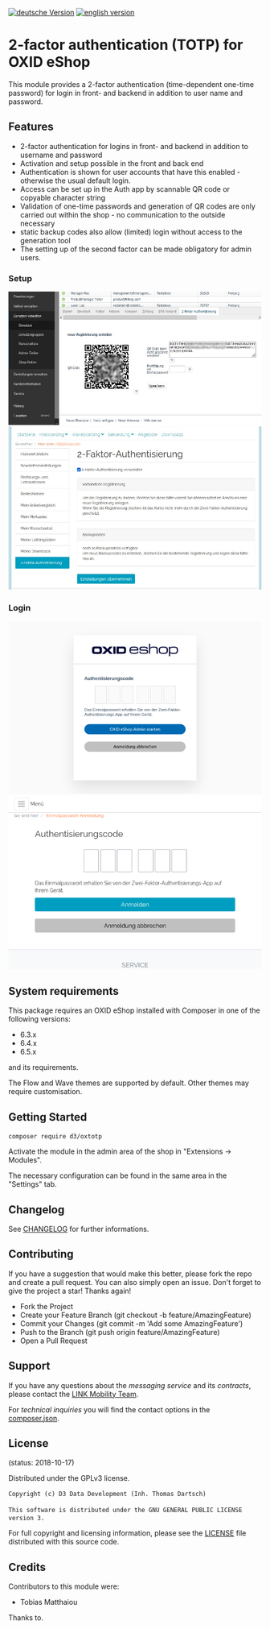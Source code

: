 [![deutsche Version](https://logos.oxidmodule.com/de2_xs.svg)](README.md)
[![english version](https://logos.oxidmodule.com/en2_xs.svg)](README.en.md)

# 2-factor authentication (TOTP) for OXID eShop

This module provides a 2-factor authentication (time-dependent one-time password) for login in front- and backend in addition to user name and password.

## Features

- 2-factor authentication for logins in front- and backend in addition to username and password
- Activation and setup possible in the front and back end
- Authentication is shown for user accounts that have this enabled - otherwise the usual default login.
- Access can be set up in the Auth app by scannable QR code or copyable character string
- Validation of one-time passwords and generation of QR codes are only carried out within the shop - no communication to the outside necessary
- static backup codes also allow (limited) login without access to the generation tool
- The setting up of the second factor can be made obligatory for admin users.

### Setup
![Setup Backend](assets/setup_backend.jpg "Setup Backend")
![Setup Frontend](assets/setup_frontend.jpg "Setup Frontend")

### Login
![Login Backend](assets/login_backend.png "Login Backend")
![Login Frontend](assets/login_frontend.png "Login Frontend")

## System requirements

This package requires an OXID eShop installed with Composer in one of the following versions:

- 6.3.x
- 6.4.x
- 6.5.x

and its requirements.

The Flow and Wave themes are supported by default. Other themes may require customisation.

## Getting Started

```
composer require d3/oxtotp
```

Activate the module in the admin area of the shop in "Extensions -> Modules".

The necessary configuration can be found in the same area in the "Settings" tab.

## Changelog

See [CHANGELOG](CHANGELOG.md) for further informations.

## Contributing

If you have a suggestion that would make this better, please fork the repo and create a pull request. You can also simply open an issue. Don't forget to give the project a star! Thanks again!

- Fork the Project
- Create your Feature Branch (git checkout -b feature/AmazingFeature)
- Commit your Changes (git commit -m 'Add some AmazingFeature')
- Push to the Branch (git push origin feature/AmazingFeature)
- Open a Pull Request

## Support

If you have any questions about the *messaging service* and its *contracts*, please contact the [LINK Mobility Team](https://www.linkmobility.de/kontakt).

For *technical inquiries* you will find the contact options in the [composer.json](composer.json).

## License
(status: 2018-10-17)

Distributed under the GPLv3 license.

```
Copyright (c) D3 Data Development (Inh. Thomas Dartsch)

This software is distributed under the GNU GENERAL PUBLIC LICENSE version 3.
```

For full copyright and licensing information, please see the [LICENSE](LICENSE.md) file distributed with this source code.

## Credits

Contributors to this module were:

- Tobias Matthaiou

Thanks to.